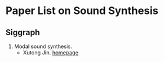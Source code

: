 # Paper List on Sound Synthesis

## Siggraph

1. Modal sound synthesis.
   * Xutong Jin. [homepage](https://hellojxt.github.io/)

